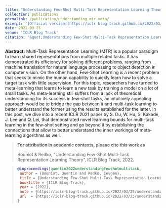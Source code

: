 ```yaml
---
title: "Understanding Few-Shot Multi-Task Representation Learning Theory"
collection: publications
permalink: /publication/understanding_mtr_meta/
excerpt: '[Official version](https://iclr-blog-track.github.io/2022/03/25/understanding_mtr_meta/)'
date: 2022-03-25
venue: 'ICLR Blog Track'
citation: '&quot;Understanding Few-Shot Multi-Task Representation Learning Theory&quot; Quentin Bouniot & Ievgen Redko, <i>ICLR Blog Track</i>, 2022'
---
```


**Abstract:** Multi-Task Representation Learning (MTR) is a popular paradigm to learn shared representations from multiple related tasks. It has demonstrated its efficiency for solving different problems, ranging from machine translation for natural language processing to object detection in computer vision. On the other hand, Few-Shot Learning is a recent problem that seeks to mimic the human capability to quickly learn how to solve a target task with little supervision. For this topic, researchers have turned to meta-learning that learns to learn a new task by training a model on a lot of small tasks. As meta-learning still suffers from a lack of theoretical understanding for its success in few-shot tasks, an intuitively appealing approach would be to bridge the gap between it and multi-task learning to better understand the former using the results established for the latter. In this post, we dive into a recent ICLR 2021 paper by S. Du, W. Hu, S. Kakade, J. Lee and Q. Lei, that demonstrated novel learning bounds for multi-task learning in the few-shot setting and go beyond it by establishing the connections that allow to better understand the inner workings of meta-learning algorithms as well.

>**For attribution in academic contexts, please cite this work as**
>
> Bouniot & Redko, "Understanding Few-Shot Multi-Task Representation Learning Theory", ICLR Blog Track, 2022.

>```BibTex
>@inproceedings{quentin2022understandingfewshotmultitask,
>  author = {Bouniot, Quentin and Redko, Ievgen},
>  title = {Understanding Few-Shot Multi-Task Representation Learning Theory},
>  booktitle = {ICLR Blog Track},
>  year = {2022},
>  note = {https://iclr-blog-track.github.io/2022/03/25/understanding_mtr_meta/},
>  url  = {https://iclr-blog-track.github.io/2022/03/25/understanding_mtr_meta/}
>}
>```